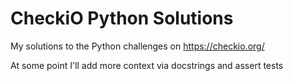 # CheckiO Python Solutions

My solutions to the Python challenges on https://checkio.org/

At some point I'll add more context via docstrings and assert tests